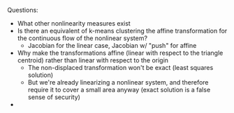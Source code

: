 Questions:
 - What other nonlinearity measures exist
 - Is there an equivalent of k-means clustering the affine transformation for the continuous flow of the nonlinear system?
   - Jacobian for the linear case, Jacobian w/ "push" for affine
 - Why make the transformations affine (linear with respect to the triangle centroid) rather than linear with respect to the origin
   - The non-displaced transformation won't be exact (least squares solution)
   - But we're already linearizing a nonlinear system, and therefore require it to cover a small area anyway (exact solution is a false sense of security)
 - 
